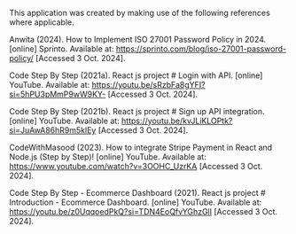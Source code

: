 This application was created by making use of the following references where applicable.

Anwita (2024). How to Implement ISO 27001 Password Policy in 2024. [online] Sprinto. Available at: https://sprinto.com/blog/iso-27001-password-policy/ [Accessed 3 Oct. 2024].

Code Step By Step (2021a). React js project # Login with API. [online] YouTube. Available at: https://youtu.be/sRzbFa8gYFI?si=5hPU3pMmP9wW9KY- [Accessed 3 Oct. 2024].

Code Step By Step (2021b). React js project # Sign up API integration. [online] YouTube. Available at: https://youtu.be/kvJLiKLOPtk?si=JuAwA86hR9m5klEy [Accessed 3 Oct. 2024].

CodeWithMasood (2023). How to integrate Stripe Payment in React and Node.js (Step by Step)! [online] YouTube. Available at: https://www.youtube.com/watch?v=3OOHC_UzrKA [Accessed 3 Oct. 2024].

Code Step By Step - Ecommerce Dashboard (2021). React js project # Introduction - Ecommerce Dashboard. [online] YouTube. Available at: https://youtu.be/z0UqqoedPkQ?si=TDN4EoQfvYGhzGlI [Accessed 3 Oct. 2024].
